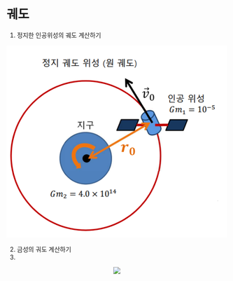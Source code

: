 # 궤도
1. 정지한 인공위성의 궤도 계산하기 

<center>
  <img
    src="인공위성.PNG"
  />
</center>

2. 금성의 궈도 계산하기 
3. 
<center>
  <img
    src="금성.PNG"
  />
</center>
